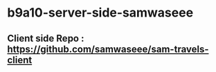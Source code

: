 ﻿# b9a10-server-side-samwaseee
## Client side Repo : https://github.com/samwaseee/sam-travels-client
